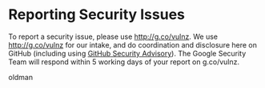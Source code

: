# Reporting Security Issues

To report a security issue, please use http://g.co/vulnz. We use
http://g.co/vulnz for our intake, and do coordination and disclosure here on
GitHub (including using [GitHub Security Advisory]). The Google Security Team will
respond within 5 working days of your report on g.co/vulnz.

[GitHub Security Advisory]: https://github.com/GoogleContainerTools/skaffold/security/advisories
oldman
